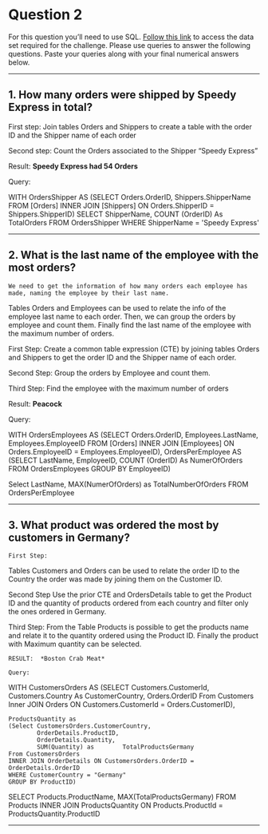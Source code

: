 # Question 2

For this question you’ll need to use SQL. [Follow this
link](https://www.w3schools.com/SQL/TRYSQL.ASP?FILENAME=TRYSQL_SELECT_ALL)
to access the data set required for the challenge. Please use queries to
answer the following questions. Paste your queries along with your final
numerical answers below.

------------------------------------------------------------------------

## 1. How many orders were shipped by Speedy Express in total?
First step: 
Join tables Orders and Shippers to create a table with the order ID and the Shipper name of each order

Second step:
Count the Orders associated to the Shipper “Speedy Express”

Result: **Speedy Express had 54 Orders**

Query:


WITH OrdersShipper AS
	(SELECT Orders.OrderID,
    		Shippers.ShipperName
	FROM [Orders]
	INNER JOIN [Shippers]
	ON Orders.ShipperID = Shippers.ShipperID)
SELECT ShipperName,
		COUNT (OrderID) As TotalOrders
FROM OrdersShipper
WHERE ShipperName = 'Speedy Express'




------------------------------------------------------------------------

## 2. What is the last name of the employee with the most orders?

    We need to get the information of how many orders each employee has made, naming the employee by their last name.

Tables Orders and Employees can be used to relate the info of the employee last name to each order. Then, we can group the orders by employee and count them. Finally find the last name of the employee with the maximum number of orders.

First Step:
Create a common table expression (CTE) by joining tables Orders and Shippers to get the order ID and the Shipper name of each order.

Second Step:
Group the orders by Employee and count them.

Third Step:
Find the employee with the maximum number of orders

Result: **Peacock** 

Query:

WITH OrdersEmployees AS
		(SELECT Orders.OrderID,
        		Employees.LastName,
                Employees.EmployeeID
		FROM [Orders]
		INNER JOIN [Employees]
		ON Orders.EmployeeID = Employees.EmployeeID),
    OrdersPerEmployee AS
    	(SELECT LastName,
    		EmployeeID,
            COUNT (OrderID) As NumerOfOrders
		FROM OrdersEmployees
		GROUP BY EmployeeID)
    
Select LastName,
		MAX(NumerOfOrders) as TotalNumberOfOrders
FROM OrdersPerEmployee

------------------------------------------------------------------------

## 3. What product was ordered the most by customers in Germany?

    First Step:
Tables Customers and Orders can be used to relate the order ID to the Country the order was made by joining them on the Customer ID. 

Second Step
Use the prior CTE and OrdersDetails table to get the Product ID and the quantity of products ordered from each country and filter only the ones ordered in Germany.

Third Step:
From the Table Products is possible to get the products name and relate it to the quantity ordered using the Product ID. Finally the product with Maximum quantity can be selected.

	RESULT:  *Boston Crab Meat*

	Query:


WITH CustomersOrders AS
	(SELECT Customers.CustomerId,
    		Customers.Country As CustomerCountry,
            Orders.OrderID
    From Customers
    Inner JOIN Orders ON Customers.CustomerId = Orders.CustomerID),
    
	ProductsQuantity as
	(Select CustomersOrders.CustomerCountry,
    		OrderDetails.ProductID,
            OrderDetails.Quantity,
            SUM(Quantity) as 		TotalProductsGermany
	From CustomersOrders
	INNER JOIN OrderDetails ON CustomersOrders.OrderID = OrderDetails.OrderID
    WHERE CustomerCountry = "Germany"
	GROUP BY ProductID)
        
SELECT Products.ProductName,
        MAX(TotalProductsGermany)
FROM Products
INNER JOIN ProductsQuantity ON Products.ProductId = ProductsQuantity.ProductID






------------------------------------------------------------------------
